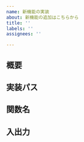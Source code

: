 ```yaml
---
name: 新機能の実装
about: 新機能の追加はこちらから
title: ''
labels: ''
assignees: ''

---
```


## 概要

## 実装パス

## 関数名

## 入出力
